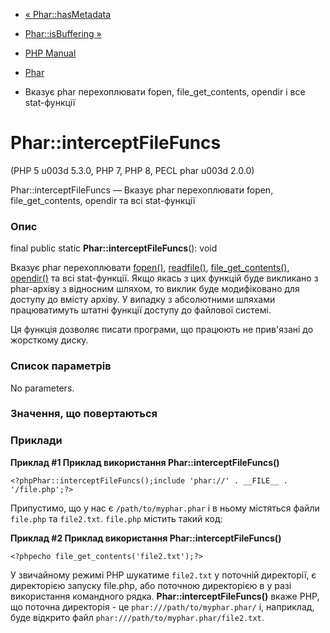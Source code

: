 - [« Phar::hasMetadata](phar.hasmetadata.md)
- [Phar::isBuffering »](phar.isbuffering.md)

- [PHP Manual](index.md)
- [Phar](class.phar.md)
- Вказує phar перехоплювати fopen, file_get_contents, opendir і все
stat-функції

# Phar::interceptFileFuncs

(PHP 5 u003d 5.3.0, PHP 7, PHP 8, PECL phar u003d 2.0.0)

Phar::interceptFileFuncs — Вказує phar перехоплювати fopen,
file_get_contents, opendir та всі stat-функції

### Опис

final public static **Phar::interceptFileFuncs**(): void

Вказує phar перехоплювати [fopen()](function.fopen.md),
[readfile()](function.readfile.md),
[file_get_contents()](function.file-get-contents.md),
[opendir()](function.opendir.md) та всі stat-функції. Якщо якась
з цих функцій буде викликано з phar-архіву з відносним шляхом, то
виклик буде модифіковано для доступу до вмісту архіву. У випадку з
абсолютними шляхами працюватимуть штатні функції доступу до файлової
системі.

Ця функція дозволяє писати програми, що працюють не прив'язані до
жорсткому диску.

### Список параметрів

No parameters.

### Значення, що повертаються

### Приклади

**Приклад #1 Приклад використання **Phar::interceptFileFuncs()****

` <?phpPhar::interceptFileFuncs();include 'phar://' . __FILE__ . '/file.php';?> `

Припустимо, що у нас є `/path/to/myphar.phar` і в ньому містяться
файли `file.php` та `file2.txt`. `file.php` містить такий код:

**Приклад #2 Приклад використання **Phar::interceptFileFuncs()****

` <?phpecho file_get_contents('file2.txt');?> `

У звичайному режимі PHP шукатиме `file2.txt` у поточній директорії,
є директорією запуску file.php, або поточною директорією в
у разі використання командного рядка. **Phar::interceptFileFuncs()**
вкаже PHP, що поточна директорія - це `phar:///path/to/myphar.phar/`
і, наприклад, буде відкрито файл
`phar:///path/to/myphar.phar/file2.txt`.
